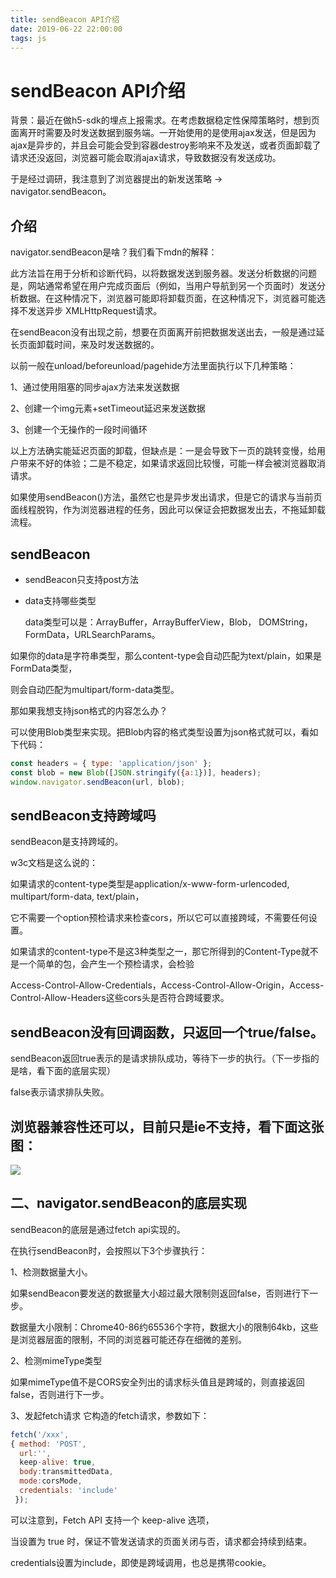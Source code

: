```yaml
---
title: sendBeacon API介绍
date: 2019-06-22 22:00:00
tags: js
---
```

# sendBeacon API介绍

背景：最近在做h5-sdk的埋点上报需求。在考虑数据稳定性保障策略时，想到页面离开时需要及时发送数据到服务端。一开始使用的是使用ajax发送，但是因为ajax是异步的，并且会可能会受到容器destroy影响来不及发送，或者页面卸载了请求还没返回，浏览器可能会取消ajax请求，导致数据没有发送成功。

于是经过调研，我注意到了浏览器提出的新发送策略 -> navigator.sendBeacon。

## 介绍

navigator.sendBeacon是啥？我们看下mdn的解释：

此方法旨在用于分析和诊断代码，以将数据发送到服务器。发送分析数据的问题是，网站通常希望在用户完成页面后（例如，当用户导航到另一个页面时）发送分析数据。在这种情况下，浏览器可能即将卸载页面，在这种情况下，浏览器可能选择不发送异步 XMLHttpRequest请求。

在sendBeacon没有出现之前，想要在页面离开前把数据发送出去，一般是通过延长页面卸载时间，来及时发送数据的。

以前一般在unload/beforeunload/pagehide方法里面执行以下几种策略：

1、通过使用阻塞的同步ajax方法来发送数据

2、创建一个img元素+setTimeout延迟来发送数据

3、创建一个无操作的一段时间循环

以上方法确实能延迟页面的卸载，但缺点是：一是会导致下一页的跳转变慢，给用户带来不好的体验；二是不稳定，如果请求返回比较慢，可能一样会被浏览器取消请求。

如果使用sendBeacon()方法，虽然它也是异步发出请求，但是它的请求与当前页面线程脱钩，作为浏览器进程的任务，因此可以保证会把数据发出去，不拖延卸载流程。

## sendBeacon

- sendBeacon只支持post方法
- data支持哪些类型
    
    data类型可以是：ArrayBuffer，ArrayBufferView，Blob， DOMString，FormData，URLSearchParams。
    

如果你的data是字符串类型，那么content-type会自动匹配为text/plain，如果是FormData类型，

则会自动匹配为multipart/form-data类型。

那如果我想支持json格式的内容怎么办？

可以使用Blob类型来实现。把Blob内容的格式类型设置为json格式就可以，看如下代码：

```jsx
const headers = { type: 'application/json' }; 
const blob = new Blob([JSON.stringify({a:1})], headers); 
window.navigator.sendBeacon(url, blob);
```

## sendBeacon支持跨域吗

sendBeacon是支持跨域的。

w3c文档是这么说的：

如果请求的content-type类型是application/x-www-form-urlencoded, multipart/form-data, text/plain，

它不需要一个option预检请求来检查cors，所以它可以直接跨域，不需要任何设置。

如果请求的content-type不是这3种类型之一，那它所得到的Content-Type就不是一个简单的包，会产生一个预检请求，会检验

Access-Control-Allow-Credentials，Access-Control-Allow-Origin，Access-Control-Allow-Headers这些cors头是否符合跨域要求。

## sendBeacon没有回调函数，只返回一个true/false。

sendBeacon返回true表示的是请求排队成功，等待下一步的执行。（下一步指的是啥，看下面的底层实现）

false表示请求排队失败。

## 浏览器兼容性还可以，目前只是ie不支持，看下面这张图：

![](https://s2.loli.net/2023/09/05/GCYl1x2KrLqdiFh.png)
## 二、navigator.sendBeacon的底层实现

sendBeacon的底层是通过fetch api实现的。

在执行sendBeacon时，会按照以下3个步骤执行：

1、检测数据量大小。

如果sendBeacon要发送的数据量大小超过最大限制则返回false，否则进行下一步。

数据量大小限制：Chrome40-86约65536个字符，数据大小的限制64kb，这些是浏览器层面的限制，不同的浏览器可能还存在细微的差别。

2、检测mimeType类型

如果mimeType值不是CORS安全列出的请求标头值且是跨域的，则直接返回false，否则进行下一步。

3、发起fetch请求 它构造的fetch请求，参数如下：

```jsx
fetch('/xxx', 
{ method: 'POST', 
  url:'', 
  keep-alive: true, 
  body:transmittedData, 
  mode:corsMode, 
  credentials: 'include' 
 });
```

可以注意到，Fetch API 支持一个 keep-alive 选项，

当设置为 true 时，保证不管发送请求的页面关闭与否，请求都会持续到结束。

credentials设置为include，即使是跨域调用，也总是携带cookie。